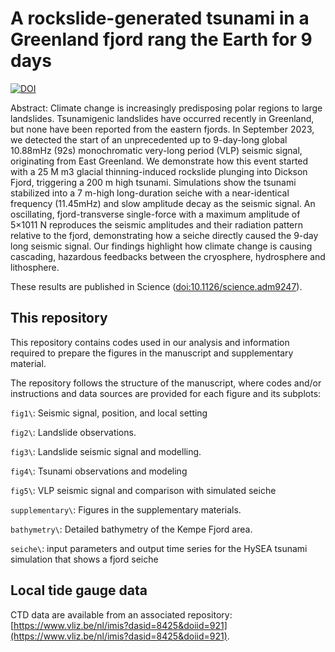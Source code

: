 # A rockslide-generated tsunami in a Greenland fjord rang the Earth for 9 days

[![DOI](https://zenodo.org/badge/724008094.svg)](https://zenodo.org/doi/10.5281/zenodo.10449632)

Abstract: Climate change is increasingly predisposing polar regions to large landslides. Tsunamigenic landslides have occurred recently in Greenland, but none have been reported from the eastern fjords. In  September 2023, we detected the start of an unprecedented up to 9-day-long global 10.88mHz (92s) monochromatic very-long period (VLP) seismic signal, originating from East Greenland. We demonstrate how this event started with a 25 M m3 glacial thinning-induced rockslide plunging into Dickson Fjord, triggering a 200 m high tsunami. Simulations show the tsunami stabilized into a 7 m-high long-duration seiche with a near-identical frequency (11.45mHz) and slow amplitude decay as the seismic signal. An oscillating, fjord-transverse single-force with a maximum amplitude of 5×1011 N reproduces the seismic amplitudes and their radiation pattern relative to the fjord, demonstrating how a seiche directly caused the 9-day long seismic signal. Our findings highlight how climate change is causing cascading, hazardous feedbacks between the cryosphere, hydrosphere and lithosphere.

These results are published in Science ([doi:10.1126/science.adm9247](https://doi.org/10.1126/science.adm9247)).

## This repository

This repository contains codes used in our analysis and information required to prepare the figures in the manuscript and supplementary material.

The repository follows the structure of the manuscript, where codes and/or instructions and data sources are provided for each figure and its subplots:

`fig1\`: Seismic signal, position, and local setting

`fig2\`: Landslide observations.

`fig3\`: Landslide seismic signal and modelling.

`fig4\`: Tsunami observations and modeling

`fig5\`: VLP seismic signal and comparison with simulated seiche

`supplementary\`: Figures in the supplementary materials.

`bathymetry\`: Detailed bathymetry of the Kempe Fjord area.

`seiche\`: input parameters and output time series for the HySEA tsunami simulation that shows a fjord seiche

## Local tide gauge data

CTD data are available from an associated repository: [https://www.vliz.be/nl/imis?dasid=8425&doiid=921](https://www.vliz.be/nl/imis?dasid=8425&doiid=921).
